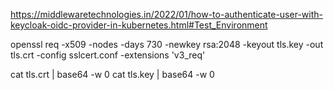 https://middlewaretechnologies.in/2022/01/how-to-authenticate-user-with-keycloak-oidc-provider-in-kubernetes.html#Test_Environment


openssl req -x509 -nodes -days 730 -newkey rsa:2048 -keyout tls.key -out tls.crt -config sslcert.conf -extensions 'v3_req'

cat tls.crt | base64 -w 0
cat tls.key | base64 -w 0
